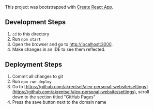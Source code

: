 This project was bootstrapped with [Create React App](https://github.com/facebook/create-react-app).

## Development Steps

1. `cd` to this directory
2. Run `npm start`
3. Open the browser and go to [http://localhost:3000](http://localhost:3000).
4. Make changes in an IDE to see them reflected.

## Deployment Steps

1. Commit all changes to git
2. Run `npm run deploy`
3. Go to [https://github.com/akrentsel/alex-personal-website/settings](https://github.com/akrentsel/alex-personal-website/settings), scroll down to the section titled "GitHub Pages"
4. Press the save button next to the domain name
